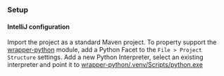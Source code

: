 ### Setup

#### IntelliJ configuration

Import the project as a standard Maven project.
To property support the [wrapper-python](wrapper-python) module, add a Python Facet to the `File > Project Structure`
settings.
Add a new Python Interpreter, select an existing interpreter and point it to [wrapper-python/.venv/Scripts/python.exe](wrapper-python/.venv/Scripts/python.exe)
